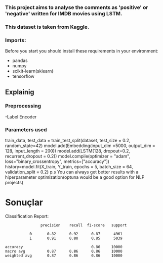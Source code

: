 ### This project aims to analyse the comments as 'positive' or 'negative' written for IMDB movies using LSTM.
### This dataset is taken from Kaggle.

### Imports:
Before you start you should install these requirements in your environment:
- pandas
- numpy
- scikit-learn(sklearn)
- tensorflow

## Explainig
### Preprocessing
-Label Encoder

### Parameters used
train_data, test_data = train_test_split(dataset, test_size = 0.2, random_state=42)</b>
model.add(Embedding(input_dim =5000, output_dim = 128, input_length = 200))</b>
model.add(LSTM(128, dropout=0.2, recurrent_dropout = 0.2))</b>
model.compile(optimizer = "adam", loss="binary_crossentropy", metrics=["accuracy"])</b>
history=model.fit(X_train, Y_train, epochs = 5, batch_size = 64, validation_split = 0.2)</b>
p.s You can always get better results with a hiperparameter optimization(optuna would be a good option for NLP projects)</b>

# Sonuçlar

Classification Report:

                    precision    recall  f1-score   support

               0       0.82      0.92      0.87      4961
               1       0.91      0.80      0.85      5039

    accuracy                               0.86     10000
    macro avg          0.87      0.86      0.86     10000
    weighted avg       0.87      0.86      0.86     10000









